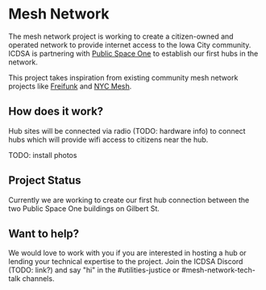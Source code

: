 # Mesh Network

The mesh network project is working to create a citizen-owned and operated network to provide internet access to the Iowa City community.  ICDSA is partnering with [Public Space One](http://www.publicspaceone.com/) to establish our first hubs in the network.

This project takes inspiration from existing community mesh network projects like [Freifunk](https://www.nycmesh.net/) and [NYC Mesh](https://www.nycmesh.net/).

## How does it work?

Hub sites will be connected via radio (TODO: hardware info) to connect hubs which will provide wifi access to citizens near the hub.

TODO: install photos

## Project Status

Currently we are working to create our first hub connection between the two Public Space One buildings on Gilbert St.

## Want to help?

We would love to work with you if you are interested in hosting a hub or lending your technical expertise to the project. Join the ICDSA Discord (TODO: link?) and say "hi" in the #utilities-justice or #mesh-network-tech-talk channels.